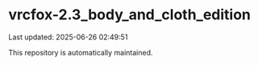 # vrcfox-2.3_body_and_cloth_edition

Last updated: 2025-06-26 02:49:51

This repository is automatically maintained.
